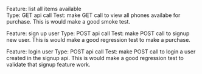 Feature: list all items available<br />
Type: GET api call
Test: make GET call to view all phones availabe for purchase. This is would make a good smoke test.

Feature: sign up user
Type: POST api call
Test: make POST call to signup new user. This is would make a good regression test to make a purchase.

Feature: login user
Type: POST api call
Test: make POST call to login a user created in the signup api. This is would make a good regression test to validate that signup feature work.
